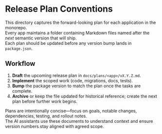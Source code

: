 # Release Plan Conventions

This directory captures the forward-looking plan for each application in the monorepo.  
Every app maintains a folder containing Markdown files named after the *next* semantic version that will ship.  
Each plan should be updated before any version bump lands in `package.json`.

## Workflow

1. **Draft** the upcoming release plan in `docs/plans/<app>/vX.Y.Z.md`.  
2. **Implement** the scoped work (code, migrations, docs, tests).  
3. **Bump** the package version to match the plan once the tasks are complete.  
4. **Archive** or keep the file updated for historical reference; create the next plan before further work begins.

Plans are intentionally concise—focus on goals, notable changes, dependencies, testing, and rollout notes.  
The AI assistants use these documents to understand context and ensure version numbers stay aligned with agreed scope.

